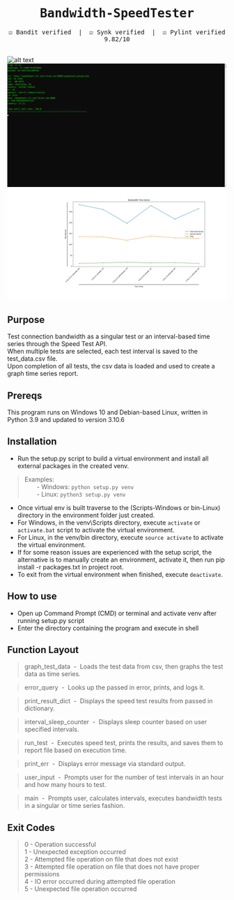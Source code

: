 <div align="center" style="font-family: monospace">
<h1>Bandwidth-SpeedTester</h1>
&#9745;&#65039; Bandit verified &nbsp;|&nbsp; &#9745;&#65039; Synk verified &nbsp;|&nbsp; &#9745;&#65039; Pylint verified 9.82/10
</div><br>

![alt text](https://github.com/ngimb64/Bandwidth-Speedtester/blob/main/BandwidthSpeedTester.gif?raw=true)
![alt text](https://github.com/ngimb64/Bandwidth-Speedtester/blob/main/BandwidthSpeedTester.png?raw=true)
![alt text](https://github.com/ngimb64/Bandwidth-Speedtester/blob/main/TestGraph.png?raw=true)

## Purpose
 Test connection bandwidth as a singular test or an interval-based time series through the Speed Test API.<br>
 When multiple tests are selected, each test interval is saved to the test_data.csv file.<br>
 Upon completion of all tests, the csv data is loaded and used to create a graph time series report.

## Prereqs
This program runs on Windows 10 and Debian-based Linux, written in Python 3.9 and updated to version 3.10.6

## Installation
- Run the setup.py script to build a virtual environment and install all external packages in the created venv.

> Examples:<br> 
>       &emsp;&emsp;- Windows:  `python setup.py venv`<br>
>       &emsp;&emsp;- Linux:  `python3 setup.py venv`

- Once virtual env is built traverse to the (Scripts-Windows or bin-Linux) directory in the environment folder just created.
- For Windows, in the venv\Scripts directory, execute `activate` or `activate.bat` script to activate the virtual environment.
- For Linux, in the venv/bin directory, execute `source activate` to activate the virtual environment.
- If for some reason issues are experienced with the setup script, the alternative is to manually create an environment, activate it, then run pip install -r packages.txt in project root.
- To exit from the virtual environment when finished, execute `deactivate`.

## How to use
- Open up Command Prompt (CMD) or terminal and activate venv after running setup.py script
- Enter the directory containing the program and execute in shell

## Function Layout
> graph_test_data &nbsp;-&nbsp; Loads the test data from csv, then graphs the test data as time 
> series.

> error_query &nbsp;-&nbsp; Looks up the passed in error, prints, and logs it.

> print_result_dict &nbsp;-&nbsp; Displays the speed test results from passed in dictionary.

> interval_sleep_counter &nbsp;-&nbsp; Displays sleep counter based on user specified intervals.

> run_test &nbsp;-&nbsp; Executes speed test, prints the results, and saves them to report file 
> based on execution time.

> print_err &nbsp;-&nbsp; Displays error message via standard output.

> user_input &nbsp;-&nbsp; Prompts user for the number of test intervals in an hour and how many
> hours to test.

> main &nbsp;-&nbsp; Prompts user, calculates intervals, executes bandwidth tests in a singular or
> time series fashion.

## Exit Codes
> 0 - Operation successful<br>
> 1 - Unexpected exception occurred<br>
> 2 - Attempted file operation on file that does not exist<br>
> 3 - Attempted file operation on file that does not have proper permissions<br>
> 4 - IO error occurred during attempted file operation<br>
> 5 - Unexpected file operation occurred
